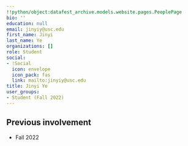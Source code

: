 ```yaml
---
!!python/object:datafest_archive.models.website.pages.PeoplePage
bio: ''
education: null
email: jinyiy@usc.edu
first_name: Jinyi
last_name: Ye
organizations: []
role: Student
social:
- !Social
  icon: envelope
  icon_pack: fas
  link: mailto:jinyiy@usc.edu
title: Jinyi Ye
user_groups:
- Student (Fall 2022)
---
```



## Previous involvement

* Fall 2022

